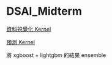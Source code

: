 # DSAI_Midterm

[資料視覺化 Kernel](https://www.kaggle.com/p61402/predict-future-sales)

[預測 Kernel](https://www.kaggle.com/p61402/feature-engineering-xgboost)

將 xgboost + lightgbm 的結果 ensemble
